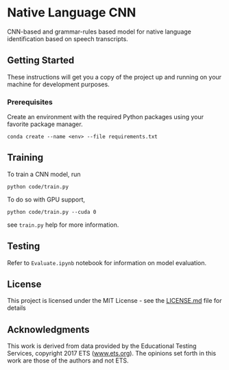 # Native Language CNN

CNN-based and grammar-rules based model for native language identification based on speech transcripts.

## Getting Started

These instructions will get you a copy of the project up and running on your machine for development purposes.

### Prerequisites

Create an environment with the required Python packages using your favorite package manager.

```
conda create --name <env> --file requirements.txt
```

## Training

To train a CNN model, run

```
python code/train.py
```

To do so with GPU support,

```
python code/train.py --cuda 0
```

see `train.py` help for more information.

## Testing

Refer to `Evaluate.ipynb` notebook for information on model evaluation.

## License

This project is licensed under the MIT License - see the [LICENSE.md](LICENSE.md) file for details

## Acknowledgments

This work is derived from data provided by the Educational Testing Services, copyright 2017 ETS (www.ets.org). The opinions set forth in this work are those of the authors and not ETS.
